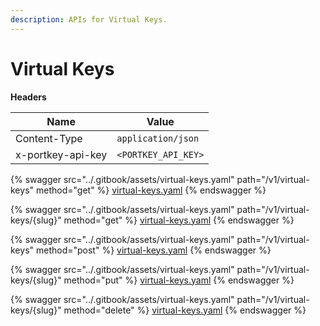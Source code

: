```yaml
---
description: APIs for Virtual Keys.
---
```


# Virtual Keys

**Headers**

| Name              | Value               |
| ----------------- | ------------------- |
| Content-Type      | `application/json`  |
| x-portkey-api-key | `<PORTKEY_API_KEY>` |

{% swagger src="../.gitbook/assets/virtual-keys.yaml" path="/v1/virtual-keys" method="get" %}
[virtual-keys.yaml](../.gitbook/assets/virtual-keys.yaml)
{% endswagger %}

{% swagger src="../.gitbook/assets/virtual-keys.yaml" path="/v1/virtual-keys/{slug}" method="get" %}
[virtual-keys.yaml](../.gitbook/assets/virtual-keys.yaml)
{% endswagger %}

{% swagger src="../.gitbook/assets/virtual-keys.yaml" path="/v1/virtual-keys" method="post" %}
[virtual-keys.yaml](../.gitbook/assets/virtual-keys.yaml)
{% endswagger %}

{% swagger src="../.gitbook/assets/virtual-keys.yaml" path="/v1/virtual-keys/{slug}" method="put" %}
[virtual-keys.yaml](../.gitbook/assets/virtual-keys.yaml)
{% endswagger %}

{% swagger src="../.gitbook/assets/virtual-keys.yaml" path="/v1/virtual-keys/{slug}" method="delete" %}
[virtual-keys.yaml](../.gitbook/assets/virtual-keys.yaml)
{% endswagger %}
